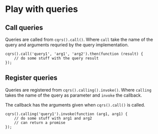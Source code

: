 # Play with queries

## Call queries

Queries are called from `cqrs().call()`.
Where `call` take the name of the query and arguments requried by the query implementation.

```
cqrs().call('query1', 'arg1', 'arg2').then(function (result) {
    // do some stuff with the query result
});
```

## Register queries

Queries are registered from `cqrs().calling().invoke()`.
Where `calling` takes the name of the query as parameter and `invoke` the callback.

The callback has the arguments given when `cqrs().call()` is called.

```
cqrs().calling('query1').invoke(function (arg1, arg1) {
    // do some stuff with arg1 and arg2
    // can return a promise
});
```